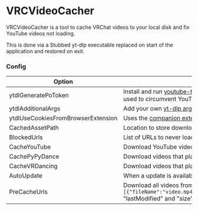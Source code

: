 # VRCVideoCacher

VRCVideoCacher is a tool to cache VRChat videos to your local disk and fix YouTube videos not loading.

This is done via a Stubbed yt-dlp executable replaced on start of the application and restored on exit.

### Config

| Option              | Description                                                                                                                                                                                                                                  |
| ------------------- | -------------------------------------------------------------------------------------------------------------------------------------------------------------------------------------------------------------------------------------------- |
| ytdlGeneratePoToken | Install and run [youtube-trusted-session-generator](https://github.com/iv-org/youtube-trusted-session-generator), it will briefly open a Chrome window to generate a new token, this is used to circumvent YouTube's bot detection.          |
| ytdlAdditionalArgs  | Add your own [yt-dlp args](https://github.com/yt-dlp/yt-dlp?tab=readme-ov-file#usage-and-options), e.g. limit video quality with `-f (mp4/best)[height<=?720][height>=?64][width>=?64]`                                                      |
| ytdlUseCookiesFromBrowserExtension | Uses the [companion extension](https://github.com/clienthax/VRCVideoCacherBrowserExtension) for cookies instead of PoTokens |
| CachedAssetPath     | Location to store downloaded videos, e.g. store videos on separate drive with `D:\\DownloadedVideos`                                                                                                                                         |
| BlockedUrls         | List of URLs to never load in VRC                                                                                                                                                                                                            |
| CacheYouTube        | Download YouTube videos to `CachedAssets` to improve load times next time the video plays.                                                                                                                                                   |
| CachePyPyDance      | Download videos that play while you're in [PyPyDance](https://vrchat.com/home/world/wrld_f20326da-f1ac-45fc-a062-609723b097b1)                                                                                                               |
| CacheVRDancing      | Download videos that play while you're in [VRDancing](https://vrchat.com/home/world/wrld_42377cf1-c54f-45ed-8996-5875b0573a83)                                                                                                               |
| AutoUpdate          | When a update is available for VRCVideoCacher it will automatically be installed.                                                                                                                                                            |
| PreCacheUrls        | Download all videos from a JSON list format e.g. `[{"fileName":"video.mp4","url":"https:\/\/example.com\/video.mp4","lastModified":1631653260,"size":124029113},...]` "lastModified" and "size" are optional fields used for file integrity. |
